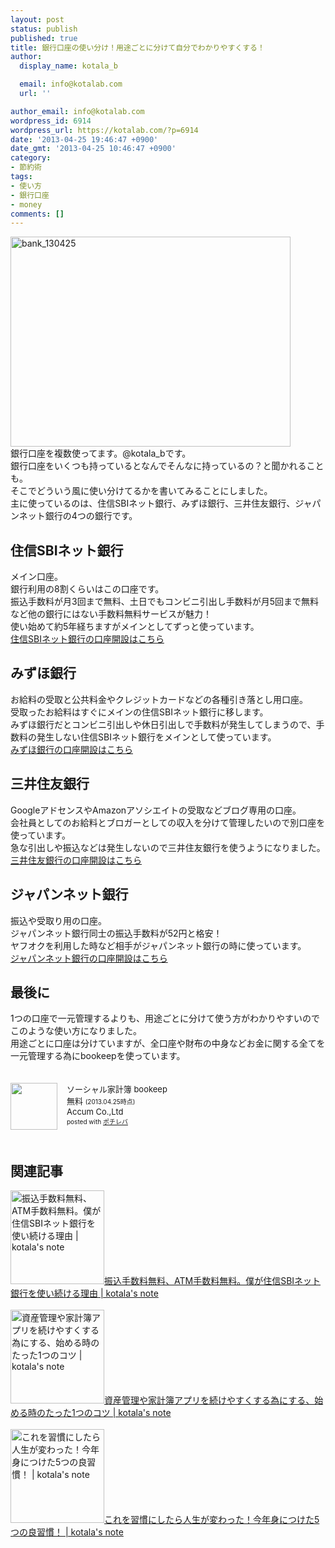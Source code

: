 ```yaml
---
layout: post
status: publish
published: true
title: 銀行口座の使い分け！用途ごとに分けて自分でわかりやすくする！
author:
  display_name: kotala_b

  email: info@kotalab.com
  url: ''

author_email: info@kotalab.com
wordpress_id: 6914
wordpress_url: https://kotalab.com/?p=6914
date: '2013-04-25 19:46:47 +0900'
date_gmt: '2013-04-25 10:46:47 +0900'
category:
- 節約術
tags:
- 使い方
- 銀行口座
- money
comments: []
---
```

<p><img src="https://kotalab.com/wp-content/uploads/bank_130425-448x336.jpg" alt="bank_130425" width="448" height="336" class="alignnone size-large wp-image-6915" /><br />
銀行口座を複数使ってます。@kotala_bです。<br />
銀行口座をいくつも持っているとなんでそんなに持っているの？と聞かれることも。<br />
そこでどういう風に使い分けてるかを書いてみることにしました。<br />
主に使っているのは、住信SBIネット銀行、みずほ銀行、三井住友銀行、ジャパンネット銀行の4つの銀行です。<br />
</p>
<!--more-->
<h2>住信SBIネット銀行</h2>
<p>メイン口座。<br />
銀行利用の8割くらいはこの口座です。<br />
振込手数料が月3回まで無料、土日でもコンビニ引出し手数料が月5回まで無料など他の銀行にはない手数料無料サービスが魅力！<br />
使い始めて約5年経ちますがメインとしてずっと使っています。<br />
<a href="http://ad2.trafficgate.net/mt/s/1/4478/193863_317871/">住信SBIネット銀行の口座開設はこちら</A></p>
<h2>みずほ銀行</h2>
<p>お給料の受取と公共料金やクレジットカードなどの各種引き落とし用口座。<br />
受取ったお給料はすぐにメインの住信SBIネット銀行に移します。<br />
みずほ銀行だとコンビニ引出しや休日引出しで手数料が発生してしまうので、手数料の発生しない住信SBIネット銀行をメインとして使っています。<br />
<a href="http://www.mizuhobank.co.jp/start/step/index.html" target="_blank">みずほ銀行の口座開設はこちら</a></p>
<h2>三井住友銀行</h2>
<p>GoogleアドセンスやAmazonアソシエイトの受取などブログ専用の口座。<br />
会社員としてのお給料とブロガーとしての収入を分けて管理したいので別口座を使っています。<br />
急な引出しや振込などは発生しないので三井住友銀行を使うようになりました。<br />
<a href="http://www.smbc.co.jp/kojin/sougou/" target="_blank">三井住友銀行の口座開設はこちら</a></p>
<h2>ジャパンネット銀行</h2>
<p>振込や受取り用の口座。<br />
ジャパンネット銀行同士の振込手数料が52円と格安！<br />
ヤフオクを利用した時など相手がジャパンネット銀行の時に使っています。<br />
<a href="http://ad2.trafficgate.net/t/r/89/258/193863_317871/" target="_blank">ジャパンネット銀行の口座開設はこちら</A></p>
<h2>最後に</h2>
<p>1つの口座で一元管理するよりも、用途ごとに分けて使う方がわかりやすいのでこのような使い方になりました。<br />
用途ごとに口座は分けていますが、全口座や財布の中身などお金に関する全てを一元管理する為にbookeepを使っています。</p>
<div class="pochireba" style="text-align:left;font-size:small;padding:20px 0;/zoom: 1;overflow: hidden;"><span class="removed_link" title="click.linksynergy.com/fs-bin/click?id=d2yYUp776R4&amp;subid=&amp;offerid=94348.1&amp;type=3&amp;tmpid=3910&amp;RD_PARM1=https%253A%252F%252Fitunes.apple.com%252Fjp%252Fapp%252Fsosharu-jia-ji-bu-bookeep%252Fid483308707%253Fmt%253D8%2526uo%253D4"><img src="http://a191.phobos.apple.com/us/r1000/120/Purple/v4/c0/4e/4a/c04e4a6d-5408-269b-ad7e-67ae0027536a/mzl.rkjkyjxl.png" width="75" height="75" style="float:left;margin:0 15px 0 0;" class="pochi_img" ></span>
<div class="pochi_info" style="text-align:left;/zoom: 1;overflow: hidden;">
<div class="pochi_name"><span class="removed_link" title="click.linksynergy.com/fs-bin/click?id=d2yYUp776R4&amp;subid=&amp;offerid=94348.1&amp;type=3&amp;tmpid=3910&amp;RD_PARM1=https%253A%252F%252Fitunes.apple.com%252Fjp%252Fapp%252Fsosharu-jia-ji-bu-bookeep%252Fid483308707%253Fmt%253D8%2526uo%253D4">ソーシャル家計簿 bookeep</span></div>
<div class="pochi_price" style="display:inline;">無料</div>
<div class="pochi_time" style="font-size:x-small;display:inline;">(2013.04.25時点)</div>
<div class="pochi_seller"><span class="removed_link" title="click.linksynergy.com/fs-bin/click?id=d2yYUp776R4&amp;subid=&amp;offerid=94348.1&amp;type=3&amp;tmpid=3910&amp;RD_PARM1=https%253A%252F%252Fitunes.apple.com%252Fjp%252Fartist%252Faccum-co.-ltd%252Fid350707295%253Fuo%253D4">Accum Co.,Ltd</span></div>
<div class="pochi_post" style="font-size:x-small;">posted with <a href="https://pochireba.com">ポチレバ</a></div>
</div>
<div class="pochireba-footer" style="clear: left"></div>
</div>
<h2 class="rele">関連記事</h2>
<p><a href="https://kotalab.com/keep-using-sbi-net-banking" target="_blank"><img  class="alignleft" src="https://kotalab.com/wp-content/uploads/bank_130425-448x336.jpg" alt="振込手数料無料、ATM手数料無料。僕が住信SBIネット銀行を使い続ける理由 | kotala's note" width="150" /></a><a href="https://kotalab.com/keep-using-sbi-net-banking" target="_blank">振込手数料無料、ATM手数料無料。僕が住信SBIネット銀行を使い続ける理由 | kotala's note</a><br style="clear:both;" /><br />
<a href="https://kotalab.com/money-app-good-habits" target="_blank"><img  class="alignleft" src="https://kotalab.com/wp-content/uploads/bookeep_130301-448x448.png" alt="資産管理や家計簿アプリを続けやすくする為にする、始める時のたった1つのコツ | kotala's note" width="150" /></a><a href="https://kotalab.com/money-app-good-habits" target="_blank">資産管理や家計簿アプリを続けやすくする為にする、始める時のたった1つのコツ | kotala's note</a><br style="clear:both;" /><br />
<a href="https://kotalab.com/good-five-habits" target="_blank"><img  class="alignleft" src="https://kotalab.com/wp-content/uploads/syuukan5_121229-448x336.jpg" alt="これを習慣にしたら人生が変わった！今年身につけた5つの良習慣！ | kotala's note" width="150" /></a><a href="https://kotalab.com/good-five-habits" target="_blank">これを習慣にしたら人生が変わった！今年身につけた5つの良習慣！ | kotala's note</a><br style="clear:both;" /></p>

